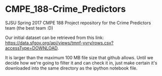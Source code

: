 # CMPE_188-Crime_Predictors
SJSU Spring 2017 CMPE 188 Project repository for the Crime Predictors team (the best team :D)

Our initial dataset can be retrieved from this link: <https://data.sfgov.org/api/views/tmnf-yvry/rows.csv?accessType=DOWNLOAD>.

It is larger than the maximum 100 MB file size that github allows.  Until we decide how we're going to filter it and can check it in, just make certain it's downloaded into the same directory as the ipython notebook file.